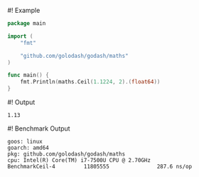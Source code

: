 #! Example
```go
package main

import (
	"fmt"

	"github.com/golodash/godash/maths"
)

func main() {
	fmt.Println(maths.Ceil(1.1224, 2).(float64))
}
```

#! Output
```
1.13
```

#! Benchmark Output
```
goos: linux
goarch: amd64
pkg: github.com/golodash/godash/maths
cpu: Intel(R) Core(TM) i7-7500U CPU @ 2.70GHz
BenchmarkCeil-4         11805555               287.6 ns/op
```